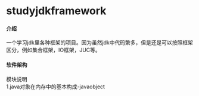 # studyjdkframework

#### 介绍
一个学习jdk里各种框架的项目。因为虽然jdk中代码繁多，但是还是可以按照框架区分，例如集合框架，IO框架，JUC等。

#### 软件架构
模块说明  
1.java对象在内存中的基本构成-javaobject

